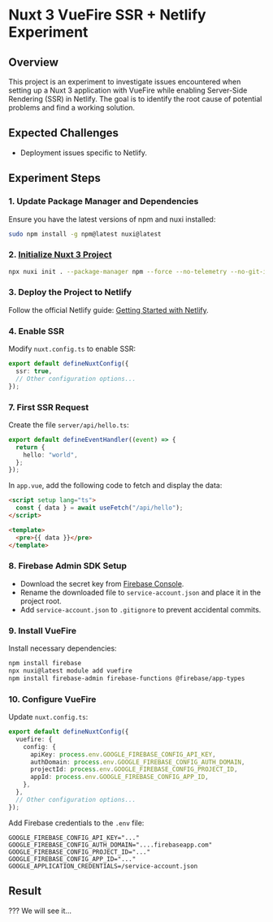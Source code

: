 # Nuxt 3 VueFire SSR + Netlify Experiment

## Overview

This project is an experiment to investigate issues encountered when setting up a Nuxt 3 application with VueFire while enabling Server-Side Rendering (SSR) in Netlify. The goal is to identify the root cause of potential problems and find a working solution.

## Expected Challenges

- Deployment issues specific to Netlify.

## Experiment Steps

### 1. Update Package Manager and Dependencies

Ensure you have the latest versions of npm and nuxi installed:

```bash
sudo npm install -g npm@latest nuxi@latest
```

### 2. [Initialize Nuxt 3 Project](https://github.com/Laboratorynotices/Netlify_VueFire_SSR/tree/f7b7472e5fce4fcfad22c4e1642aa0a157b7d09e)

```bash
npx nuxi init . --package-manager npm --force --no-telemetry --no-git-init
```

### 3. Deploy the Project to Netlify

Follow the official Netlify guide: [Getting Started with Netlify](https://docs.netlify.com/get-started/).

### 4. Enable SSR

Modify `nuxt.config.ts` to enable SSR:

```typescript
export default defineNuxtConfig({
  ssr: true,
  // Other configuration options...
});
```

### 7. First SSR Request

Create the file `server/api/hello.ts`:

```typescript
export default defineEventHandler((event) => {
  return {
    hello: "world",
  };
});
```

In `app.vue`, add the following code to fetch and display the data:

```html
<script setup lang="ts">
  const { data } = await useFetch("/api/hello");
</script>

<template>
  <pre>{{ data }}</pre>
</template>
```

### 8. Firebase Admin SDK Setup

- Download the secret key from [Firebase Console](https://console.firebase.google.com/).
- Rename the downloaded file to `service-account.json` and place it in the project root.
- Add `service-account.json` to `.gitignore` to prevent accidental commits.

### 9. Install VueFire

Install necessary dependencies:

```bash
npm install firebase
npx nuxi@latest module add vuefire
npm install firebase-admin firebase-functions @firebase/app-types
```

### 10. Configure VueFire

Update `nuxt.config.ts`:

```typescript
export default defineNuxtConfig({
  vuefire: {
    config: {
      apiKey: process.env.GOOGLE_FIREBASE_CONFIG_API_KEY,
      authDomain: process.env.GOOGLE_FIREBASE_CONFIG_AUTH_DOMAIN,
      projectId: process.env.GOOGLE_FIREBASE_CONFIG_PROJECT_ID,
      appId: process.env.GOOGLE_FIREBASE_CONFIG_APP_ID,
    },
  },
  // Other configuration options...
});
```

Add Firebase credentials to the `.env` file:

```
GOOGLE_FIREBASE_CONFIG_API_KEY="..."
GOOGLE_FIREBASE_CONFIG_AUTH_DOMAIN="....firebaseapp.com"
GOOGLE_FIREBASE_CONFIG_PROJECT_ID="..."
GOOGLE_FIREBASE_CONFIG_APP_ID="..."
GOOGLE_APPLICATION_CREDENTIALS=/service-account.json
```

## Result

??? We will see it...
